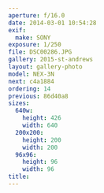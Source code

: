 ```yaml
---
aperture: f/16.0
date: 2014-03-01 10:54:28
exif:
  make: SONY
exposure: 1/250
file: DSC00286.JPG
gallery: 2015-st-andrews
layout: gallery-photo
model: NEX-3N
next: c4a1884
ordering: 14
previous: 86d40a8
sizes:
  640w:
    height: 426
    width: 640
  200x200:
    height: 200
    width: 200
  96x96:
    height: 96
    width: 96
title: 
---
```

